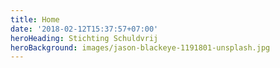 ```yaml
---
title: Home
date: '2018-02-12T15:37:57+07:00'
heroHeading: Stichting Schuldvrij
heroBackground: images/jason-blackeye-1191801-unsplash.jpg
---
```

